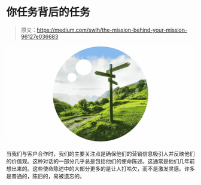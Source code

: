 # 你任务背后的任务

> 原文：<https://medium.com/swlh/the-mission-behind-your-mission-96127e036683>

![](img/8555ec04304209535722e3e45f375ac6.png)

当我们与客户合作时，我们的主要关注点是确保他们的营销信息吸引人并反映他们的价值观。这种对话的一部分几乎总是包括他们的使命陈述。这通常是他们几年前想出来的。这些使命陈述中的大部分更多的是让人打哈欠，而不是激发灵感。许多是普通的，陈旧的，易被遗忘的。